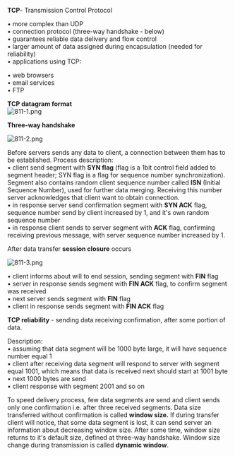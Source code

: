 


  
**TCP**- Transmission Control Protocol   
  
• more complex than UDP  
• connection protocol (three-way handshake - below)  
• guarantees reliable data delivery and flow control   
• larger amount of data assigned during encapsulation (needed for reliability)  
• applications using TCP:  
  
 • web browsers  
 • email services  
 • FTP  
  
  
**TCP datagram format**   
![811-1.png](811-1.png)  
  
**Three-way handshake**  
  
![811-2.png](811-2.png)  
  
Before servers sends any data to client, a connection between them has to be established. Process description:  
• client send segment with **SYN flag** (flag is a 1bit control field added to segment header; SYN flag is a flag for sequence number synchronization). Segment also contains random client sequence number called **ISN** (Initial Sequence Number), used for further data merging. Receiving this number server acknowledges that client want to obtain connection.  
• in response server send confirmation segment with **SYN ACK** flag, sequence number send by client increased by 1, and it's own random sequence number  
• in response client sends to server segment with **ACK** flag, confirming receiving previous message, with server sequence number increased by 1.  
  
  
After data transfer **session closure** occurs  
  
![811-3.png](811-3.png)  
  
• client informs about will to end session, sending segment with **FIN** flag  
• server in response sends segment with **FIN ACK** flag, to confirm segment was received  
• next server sends segment with **FIN** flag  
• client in response sends segment with **FIN ACK** flag  
  
  
**TCP reliability** - sending data receiving confirmation, after some portion of data.  
  
Description:  
• assuming that data segment will be 1000 byte large, it will have sequence number equal 1  
• client after receiving data segment will respond to server with segment equal 1001, which means that data is received next should start at 1001 byte  
• next 1000 bytes are send  
• client response with segment 2001 and so on  
  
  
To speed delivery process, few data segments are send and client sends only one confirmation i.e. after three received segments. Data size transferred without confirmation is called **window size.** If during transfer client will notice, that some data segment is lost, it can send server an information about decreasing window size. After some time, window size returns to it's default size, defined at three-way handshake. Window size change during transmission is called **dynamic window**.  
  
  
  
  
  
  
  
  
  
  
  
